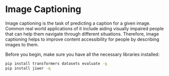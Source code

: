 <h1>Image Captioning</h1>

Image captioning is the task of predicting a caption for a given image. Common real world applications of it include
aiding visually impaired people that can help them navigate through different situations. Therefore, image captioning
helps to improve content accessibility for people by describing images to them.

Before you begin, make sure you have all the necessary libraries installed:

```bash
pip install transformers datasets evaluate -q
pip install jiwer -q
```

